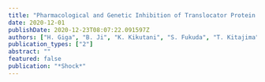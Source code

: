```yaml
---
title: "Pharmacological and Genetic Inhibition of Translocator Protein 18 kDa Ameliorated Neuroinflammation in Murine Endotoxemia Model"
date: 2020-12-01
publishDate: 2020-12-23T08:07:22.091597Z
authors: ["H. Giga", "B. Ji", "K. Kikutani", "S. Fukuda", "T. Kitajima", "S. Katsumata", "M. Matsumata", "T. Suhara", "S. Yamawaki", "N. Shime", "K. Hosokawa", "H. Aizawa"]
publication_types: ["2"]
abstract: ""
featured: false
publication: "*Shock*"
---
```


